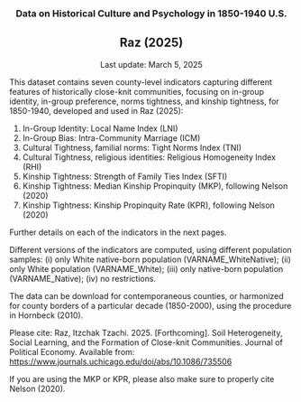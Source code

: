 <p align="center">
  <h3 align="center">
  Data on Historical Culture and Psychology in 1850-1940 U.S.
  </h3>
</p>

<p align="center">
  <h2 align="center">
  Raz (2025)
  </h2>
</p>

<p align="center">
  Last update: March 5, 2025
</p>



This dataset contains seven county-level indicators capturing different features of historically close-knit communities, focusing on in-group identity, in-group preference, norms tightness, and kinship tightness, for 1850-1940, developed and used in Raz (2025):

1.	In-Group Identity: Local Name Index (LNI)
2.	In-Group Bias: Intra-Community Marriage (ICM)
3.	Cultural Tightness, familial norms: Tight Norms Index (TNI)
4.	Cultural Tightness, religious identities: Religious Homogeneity Index (RHI)
5.	Kinship Tightness: Strength of Family Ties Index (SFTI)
6.	Kinship Tightness: Median Kinship Propinquity (MKP), following Nelson (2020)
7.	Kinship Tightness: Kinship Propinquity Rate (KPR), following Nelson (2020)

Further details on each of the indicators in the next pages.

Different versions of the indicators are computed, using different population samples: (i) only White native-born population (VARNAME_WhiteNative); (ii) only White population (VARNAME_White); (iii) only native-born population (VARNAME_Native); (iv) no restrictions. 

The data can be download for contemporaneous counties, or harmonized for county borders of a particular decade (1850-2000), using the procedure in Hornbeck (2010).

Please cite:
Raz, Itzchak Tzachi. 2025. [Forthcoming]. Soil Heterogeneity, Social Learning, and the Formation of Close-knit Communities. Journal of Political Economy. Available from: https://www.journals.uchicago.edu/doi/abs/10.1086/735506

If you are using the MKP or KPR, please also make sure to properly cite Nelson (2020).



